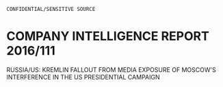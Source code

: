 ```
CONFIDENTIAL/SENSITIVE SOURCE
```

# COMPANY INTELLIGENCE REPORT 2016/111

RUSSIA/US: KREMLIN FALLOUT FROM MEDIA EXPOSURE OF MOSCOW'S INTERFERENCE IN THE US PRESIDENTIAL CAMPAIGN

